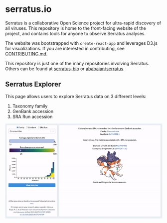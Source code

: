 # serratus.io

Serratus is a collaborative Open Science project for ultra-rapid discovery of all viruses.
This repository is home to the front-facing website of the project, and contains tools for anyone to observe Serratus analyses.

The website was bootstrapped with `create-react-app` and leverages D3.js for visualizations. If you are interested in contributing, see [CONTRIBUTING.md](CONTRIBUTING.md).

This repository is just one of the many repositories involving Serratus. Others can be found at [serratus-bio](https://github.com/serratus-bio) or [ababaian/serratus](https://github.com/ababaian/serratus).

## Serratus Explorer

This page allows users to explore Serratus data on 3 different levels:

1. Taxonomy family
2. GenBank accession
3. SRA Run accession

<img src="doc/serratus-explorer-demo.gif" width="700" alt="Serratus Explorer demo">
